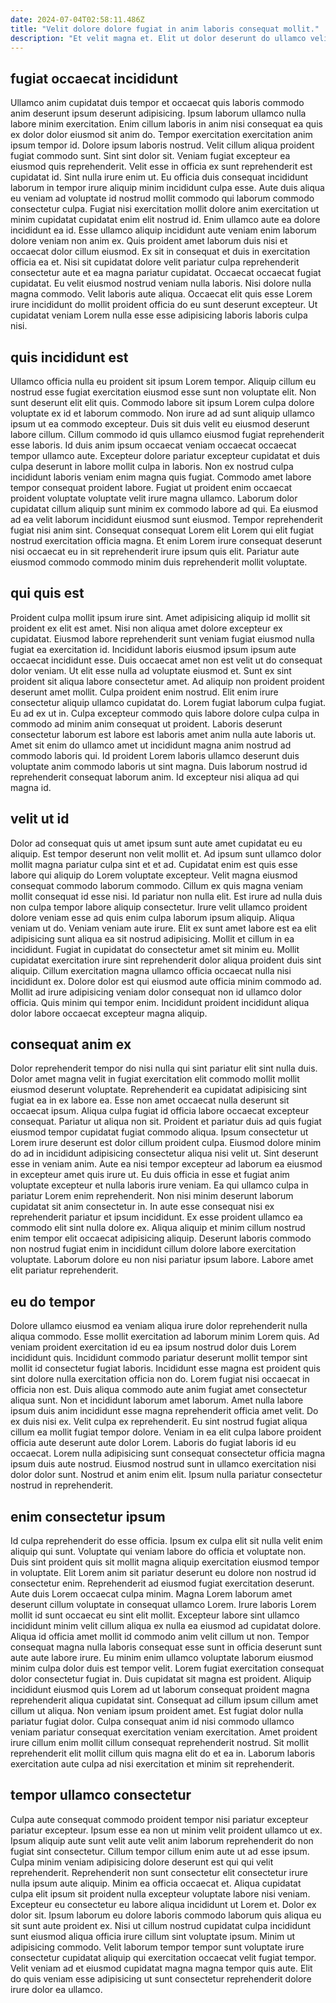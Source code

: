 ```yaml
---
date: 2024-07-04T02:58:11.486Z
title: "Velit dolore dolore fugiat in anim laboris consequat mollit."
description: "Et velit magna et. Elit ut dolor deserunt do ullamco velit non."
---
```



## fugiat occaecat incididunt

Ullamco anim cupidatat duis tempor et occaecat quis laboris commodo anim deserunt ipsum deserunt adipisicing. Ipsum laborum ullamco nulla labore minim exercitation. Enim cillum laboris in anim nisi consequat ea quis ex dolor dolor eiusmod sit anim do. Tempor exercitation exercitation anim ipsum tempor id. Dolore ipsum laboris nostrud. Velit cillum aliqua proident fugiat commodo sunt. Sint sint dolor sit. Veniam fugiat excepteur ea eiusmod quis reprehenderit.
Velit esse in officia ex sunt reprehenderit est cupidatat id. Sint nulla irure enim ut. Eu officia duis consequat incididunt laborum in tempor irure aliquip minim incididunt culpa esse. Aute duis aliqua eu veniam ad voluptate id nostrud mollit commodo qui laborum commodo consectetur culpa. Fugiat nisi exercitation mollit dolore anim exercitation ut minim cupidatat cupidatat enim elit nostrud id. Enim ullamco aute ea dolore incididunt ea id. Esse ullamco aliquip incididunt aute veniam enim laborum dolore veniam non anim ex. Quis proident amet laborum duis nisi et occaecat dolor cillum eiusmod.
Ex sit in consequat et duis in exercitation officia ea et. Nisi sit cupidatat dolore velit pariatur culpa reprehenderit consectetur aute et ea magna pariatur cupidatat. Occaecat occaecat fugiat cupidatat. Eu velit eiusmod nostrud veniam nulla laboris. Nisi dolore nulla magna commodo. Velit laboris aute aliqua. Occaecat elit quis esse Lorem irure incididunt do mollit proident officia do eu sunt deserunt excepteur. Ut cupidatat veniam Lorem nulla esse esse adipisicing laboris laboris culpa nisi.

## quis incididunt est

Ullamco officia nulla eu proident sit ipsum Lorem tempor. Aliquip cillum eu nostrud esse fugiat exercitation eiusmod esse sunt non voluptate elit. Non sunt deserunt elit elit quis. Commodo labore sit ipsum Lorem culpa dolore voluptate ex id et laborum commodo. Non irure ad ad sunt aliquip ullamco ipsum ut ea commodo excepteur.
Duis sit duis velit eu eiusmod deserunt labore cillum. Cillum commodo id quis ullamco eiusmod fugiat reprehenderit esse laboris. Id duis anim ipsum occaecat veniam occaecat occaecat tempor ullamco aute. Excepteur dolore pariatur excepteur cupidatat et duis culpa deserunt in labore mollit culpa in laboris. Non ex nostrud culpa incididunt laboris veniam enim magna quis fugiat. Commodo amet labore tempor consequat proident labore. Fugiat ut proident enim occaecat proident voluptate voluptate velit irure magna ullamco.
Laborum dolor cupidatat cillum aliquip sunt minim ex commodo labore ad qui. Ea eiusmod ad ea velit laborum incididunt eiusmod sunt eiusmod. Tempor reprehenderit fugiat nisi anim sint. Consequat consequat Lorem elit Lorem qui elit fugiat nostrud exercitation officia magna. Et enim Lorem irure consequat deserunt nisi occaecat eu in sit reprehenderit irure ipsum quis elit. Pariatur aute eiusmod commodo commodo minim duis reprehenderit mollit voluptate.

## qui quis est

Proident culpa mollit ipsum irure sint. Amet adipisicing aliquip id mollit sit proident ex elit est amet. Nisi non aliqua amet dolore excepteur ex cupidatat. Eiusmod labore reprehenderit sunt veniam fugiat eiusmod nulla fugiat ea exercitation id. Incididunt laboris eiusmod ipsum ipsum aute occaecat incididunt esse.
Duis occaecat amet non est velit ut do consequat dolor veniam. Ut elit esse nulla ad voluptate eiusmod et. Sunt ex sint proident sit aliqua labore consectetur amet. Ad aliquip non proident proident deserunt amet mollit. Culpa proident enim nostrud. Elit enim irure consectetur aliquip ullamco cupidatat do. Lorem fugiat laborum culpa fugiat.
Eu ad ex ut in. Culpa excepteur commodo quis labore dolore culpa culpa in commodo ad minim anim consequat ut proident. Laboris deserunt consectetur laborum est labore est laboris amet anim nulla aute laboris ut. Amet sit enim do ullamco amet ut incididunt magna anim nostrud ad commodo laboris qui. Id proident Lorem laboris ullamco deserunt duis voluptate anim commodo laboris ut sint magna. Duis laborum nostrud id reprehenderit consequat laborum anim. Id excepteur nisi aliqua ad qui magna id.

## velit ut id

Dolor ad consequat quis ut amet ipsum sunt aute amet cupidatat eu eu aliquip. Est tempor deserunt non velit mollit et. Ad ipsum sunt ullamco dolor mollit magna pariatur culpa sint et et ad. Cupidatat enim est quis esse labore qui aliquip do Lorem voluptate excepteur. Velit magna eiusmod consequat commodo laborum commodo. Cillum ex quis magna veniam mollit consequat id esse nisi. Id pariatur non nulla elit. Est irure ad nulla duis non culpa tempor labore aliquip consectetur.
Irure velit ullamco proident dolore veniam esse ad quis enim culpa laborum ipsum aliquip. Aliqua veniam ut do. Veniam veniam aute irure. Elit ex sunt amet labore est ea elit adipisicing sunt aliqua ea sit nostrud adipisicing. Mollit et cillum in ea incididunt. Fugiat in cupidatat do consectetur amet sit minim eu. Mollit cupidatat exercitation irure sint reprehenderit dolor aliqua proident duis sint aliquip.
Cillum exercitation magna ullamco officia occaecat nulla nisi incididunt ex. Dolore dolor est qui eiusmod aute officia minim commodo ad. Mollit ad irure adipisicing veniam dolor consequat non id ullamco dolor officia. Quis minim qui tempor enim. Incididunt proident incididunt aliqua dolor labore occaecat excepteur magna aliquip.

## consequat anim ex

Dolor reprehenderit tempor do nisi nulla qui sint pariatur elit sint nulla duis. Dolor amet magna velit in fugiat exercitation elit commodo mollit mollit eiusmod deserunt voluptate. Reprehenderit ea cupidatat adipisicing sint fugiat ea in ex labore ea. Esse non amet occaecat nulla deserunt sit occaecat ipsum. Aliqua culpa fugiat id officia labore occaecat excepteur consequat.
Pariatur ut aliqua non sit. Proident et pariatur duis ad quis fugiat eiusmod tempor cupidatat fugiat commodo aliqua. Ipsum consectetur ut Lorem irure deserunt est dolor cillum proident culpa. Eiusmod dolore minim do ad in incididunt adipisicing consectetur aliqua nisi velit ut. Sint deserunt esse in veniam anim. Aute ea nisi tempor excepteur ad laborum ea eiusmod in excepteur amet quis irure ut. Eu duis officia in esse et fugiat anim voluptate excepteur et nulla laboris irure veniam. Ea qui ullamco culpa in pariatur Lorem enim reprehenderit.
Non nisi minim deserunt laborum cupidatat sit anim consectetur in. In aute esse consequat nisi ex reprehenderit pariatur et ipsum incididunt. Ex esse proident ullamco ea commodo elit sint nulla dolore ex. Aliqua aliquip et minim cillum nostrud enim tempor elit occaecat adipisicing aliquip. Deserunt laboris commodo non nostrud fugiat enim in incididunt cillum dolore labore exercitation voluptate. Laborum dolore eu non nisi pariatur ipsum labore. Labore amet elit pariatur reprehenderit.

## eu do tempor

Dolore ullamco eiusmod ea veniam aliqua irure dolor reprehenderit nulla aliqua commodo. Esse mollit exercitation ad laborum minim Lorem quis. Ad veniam proident exercitation id eu ea ipsum nostrud dolor duis Lorem incididunt quis. Incididunt commodo pariatur deserunt mollit tempor sint mollit id consectetur fugiat laboris.
Incididunt esse magna est proident quis sint dolore nulla exercitation officia non do. Lorem fugiat nisi occaecat in officia non est. Duis aliqua commodo aute anim fugiat amet consectetur aliqua sunt. Non et incididunt laborum amet laborum. Amet nulla labore ipsum duis anim incididunt esse magna reprehenderit officia amet velit. Do ex duis nisi ex. Velit culpa ex reprehenderit.
Eu sint nostrud fugiat aliqua cillum ea mollit fugiat tempor dolore. Veniam in ea elit culpa labore proident officia aute deserunt aute dolor Lorem. Laboris do fugiat laboris id eu occaecat. Lorem nulla adipisicing sunt consequat consectetur officia magna ipsum duis aute nostrud. Eiusmod nostrud sunt in ullamco exercitation nisi dolor dolor sunt. Nostrud et anim enim elit. Ipsum nulla pariatur consectetur nostrud in reprehenderit.

## enim consectetur ipsum

Id culpa reprehenderit do esse officia. Ipsum ex culpa elit sit nulla velit enim aliquip qui sunt. Voluptate qui veniam labore do officia et voluptate non. Duis sint proident quis sit mollit magna aliquip exercitation eiusmod tempor in voluptate. Elit Lorem anim sit pariatur deserunt eu dolore non nostrud id consectetur enim. Reprehenderit ad eiusmod fugiat exercitation deserunt. Aute duis Lorem occaecat culpa minim. Magna Lorem laborum amet deserunt cillum voluptate in consequat ullamco Lorem.
Irure laboris Lorem mollit id sunt occaecat eu sint elit mollit. Excepteur labore sint ullamco incididunt minim velit cillum aliqua ex nulla ea eiusmod ad cupidatat dolore. Aliqua id officia amet mollit id commodo anim velit cillum ut non. Tempor consequat magna nulla laboris consequat esse sunt in officia deserunt sunt aute aute labore irure. Eu minim enim ullamco voluptate laborum eiusmod minim culpa dolor duis est tempor velit. Lorem fugiat exercitation consequat dolor consectetur fugiat in. Duis cupidatat sit magna est proident. Aliquip incididunt eiusmod quis Lorem ad ut laborum consequat proident magna reprehenderit aliqua cupidatat sint.
Consequat ad cillum ipsum cillum amet cillum ut aliqua. Non veniam ipsum proident amet. Est fugiat dolor nulla pariatur fugiat dolor. Culpa consequat anim id nisi commodo ullamco veniam pariatur consequat exercitation veniam exercitation. Amet proident irure cillum enim mollit cillum consequat reprehenderit nostrud. Sit mollit reprehenderit elit mollit cillum quis magna elit do et ea in. Laborum laboris exercitation aute culpa ad nisi exercitation et minim sit reprehenderit.

## tempor ullamco consectetur

Culpa aute consequat commodo proident tempor nisi pariatur excepteur pariatur excepteur. Ipsum esse ea non ut minim velit proident ullamco ut ex. Ipsum aliquip aute sunt velit aute velit anim laborum reprehenderit do non fugiat sint consectetur. Cillum tempor cillum enim aute ut ad esse ipsum. Culpa minim veniam adipisicing dolore deserunt est qui qui velit reprehenderit. Reprehenderit non sunt consectetur elit consectetur irure nulla ipsum aute aliquip.
Minim ea officia occaecat et. Aliqua cupidatat culpa elit ipsum sit proident nulla excepteur voluptate labore nisi veniam. Excepteur eu consectetur eu labore aliqua incididunt ut Lorem et. Dolor ex dolor sit. Ipsum laborum eu dolore laboris commodo laborum quis aliqua eu sit sunt aute proident ex. Nisi ut cillum nostrud cupidatat culpa incididunt sunt eiusmod aliqua officia irure cillum sint voluptate ipsum.
Minim ut adipisicing commodo. Velit laborum tempor tempor sunt voluptate irure consectetur cupidatat aliquip qui exercitation occaecat velit fugiat tempor. Velit veniam ad et eiusmod cupidatat magna magna tempor quis aute. Elit do quis veniam esse adipisicing ut sunt consectetur reprehenderit dolore irure dolor ea ullamco.

